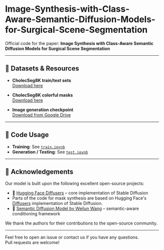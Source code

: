 # Image-Synthesis-with-Class-Aware-Semantic-Diffusion-Models-for-Surgical-Scene-Segmentation

Official code for the paper: **Image Synthesis with Class-Aware Semantic Diffusion Models for Surgical Scene Segmentation**

---

## 📁 Datasets & Resources

- **CholecSeg8K train/test sets**  
  [Download here](https://drive.google.com/file/d/1U-RcSu_pui6sOk15ldu7pLPJenIyWP_E/view?usp=sharing)

- **CholecSeg8K colorful masks**  
  [Download here](https://drive.google.com/file/d/1pkzxc5g0mVtw4jLuRrdx1YnlFQfU2891/view?usp=sharing)

- **Image generation checkpoint**  
  [Download from Google Drive](https://drive.google.com/drive/folders/1Mh3PqbO6Rv9twxbnve1Snv_YtH35z8rF?usp=sharing)

---

## 🧪 Code Usage

- **Training**: See [`train.ipynb`](./train.ipynb)  
- **Generation / Testing**: See [`test.ipynb`](./test.ipynb)

---

## 🙏 Acknowledgements

Our model is built upon the following excellent open-source projects:

- 🤗 [Hugging Face Diffusers](https://github.com/huggingface/diffusers) – core implementation of Stable Diffusion
- Parts of the code for mask synthesis are based on Hugging Face's [Diffusers](https://github.com/huggingface/diffusers) implementation of Stable Diffusion.
- 🧠 [Semantic Diffusion Model by Weilun Wang](https://github.com/WeilunWang/semantic-diffusion-model) – semantic-aware conditioning framework

We thank the authors for their contributions to the open-source community.

---

Feel free to open an issue or contact us if you have any questions.  
Pull requests are welcome!
